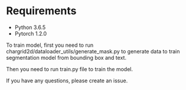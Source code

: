 # Requirements
- Python 3.6.5
- Pytorch 1.2.0

To train model, first you need to run chargrid2d/dataloader_utils/generate_mask.py to generate data to train segmentation model from bounding box and text.

Then you need to run train.py file to train the model.

If you have any questions, please create an issue.
